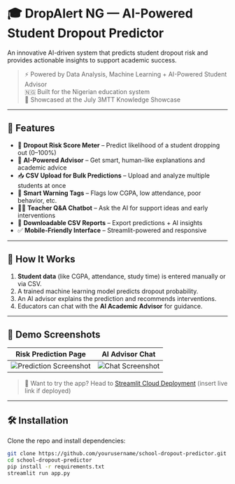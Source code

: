 # 🎓 DropAlert NG — AI-Powered Student Dropout Predictor

An innovative AI-driven system that predicts student dropout risk and provides actionable insights to support academic success.

> ⚡ Powered by Data Analysis, Machine Learning + AI-Powered Student Advisor  
> 🇳🇬 Built for the Nigerian education system  
> 🧠 Showcased at the July 3MTT Knowledge Showcase

---

## 🚀 Features

- 🎯 **Dropout Risk Score Meter** – Predict likelihood of a student dropping out (0–100%)
- 📘 **AI-Powered Advisor** – Get smart, human-like explanations and academic advice
- 📥 **CSV Upload for Bulk Predictions** – Upload and analyze multiple students at once
- 🧷 **Smart Warning Tags** – Flags low CGPA, low attendance, poor behavior, etc.
- 🧑‍🏫 **Teacher Q&A Chatbot** – Ask the AI for support ideas and early interventions
- 🧾 **Downloadable CSV Reports** – Export predictions + AI insights
- ✅ **Mobile-Friendly Interface** – Streamlit-powered and responsive

---

## 🧠 How It Works

1. **Student data** (like CGPA, attendance, study time) is entered manually or via CSV.
2. A trained machine learning model predicts dropout probability.
3. An AI advisor explains the prediction and recommends interventions.
4. Educators can chat with the **AI Academic Advisor** for guidance.

---

## 📸 Demo Screenshots

| Risk Prediction Page | AI Advisor Chat |
|----------------------|-----------------|
| ![Prediction Screenshot](https://via.placeholder.com/500x300?text=Risk+Score+Screenshot) | ![Chat Screenshot](https://via.placeholder.com/500x300?text=AI+Chat+Screenshot) |

> 🧪 Want to try the app? Head to [Streamlit Cloud Deployment](#) (insert live link if deployed)

---

## 🛠️ Installation

Clone the repo and install dependencies:

```bash
git clone https://github.com/yourusername/school-dropout-predictor.git
cd school-dropout-predictor
pip install -r requirements.txt
streamlit run app.py

